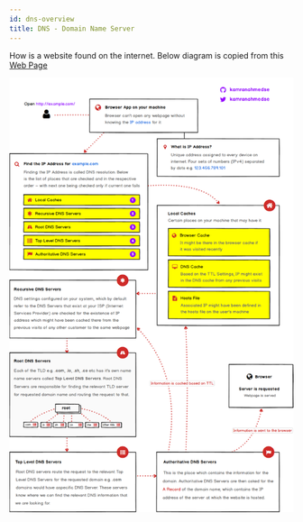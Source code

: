 ```yaml
---
id: dns-overview
title: DNS - Domain Name Server
---
```


How is a website found on the internet. Below diagram is copied from this  
[Web Page](https://medium.com/@kamranahmedse/dns-in-one-picture-d7f4783db06a)

![DNS Screenshot](assets/dns_diagram.png)

